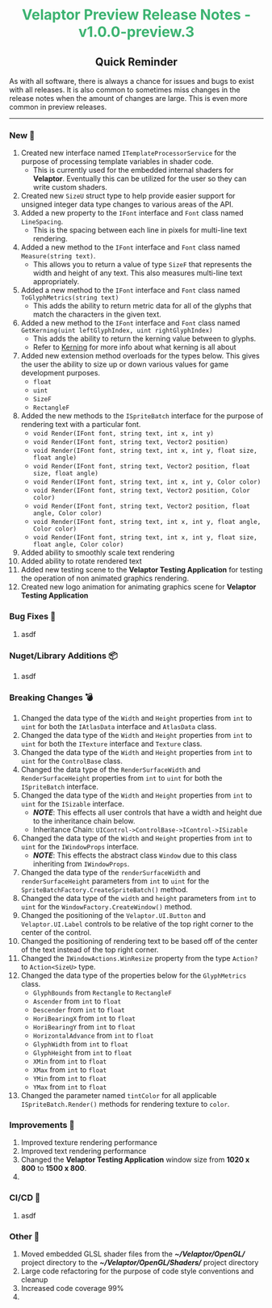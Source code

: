 <h1 align="center" style='color:mediumseagreen;font-weight:bold'>Velaptor Preview Release Notes - v1.0.0-preview.3</h1>

<h2 align="center" style='font-weight:bold'>Quick Reminder</h2>

As with all software, there is always a chance for issues and bugs to exist with all releases.  It is also common to sometimes miss changes in the release notes when the amount of changes are large.  This is even more common in preview releases.

---

### **New** 🎉

1. Created new interface named ```ITemplateProcessorService``` for the purpose of processing template variables in shader code.
   * This is currently used for the embedded internal shaders for **Velaptor**.  Eventually this can be utilized for the user so they can write custom shaders.
2. Created new `SizeU` struct type to help provide easier support for unsigned integer data type changes to various areas of the API.
3. Added a new property to the `IFont` interface and `Font` class named `LineSpacing`.
   * This is the spacing between each line in pixels for multi-line text rendering.
4. Added a new method to the `IFont` interface and `Font` class named `Measure(string text)`.
   * This allows you to return a value of type `SizeF` that represents the width and height of any text.  This also measures multi-line text appropriately.
5. Added a new method to the `IFont` interface and `Font` class named `ToGlyphMetrics(string text)`
   * This adds the ability to return metric data for all of the glyphs that match the characters in the given text.
6. Added a new method to the `IFont` interface and `Font` class named `GetKerning(uint leftGlyphIndex, uint rightGlyphIndex)`
   * This adds the ability to return the kerning value between to glyphs. 
   * Refer to [Kerning](https://freetype.org/freetype2/docs/glyphs/glyphs-4.html) for more info about what kerning is all about
7. Added new extension method overloads for the types below.  This gives the user the ability to size up or down various values for game development purposes.
   * `float`
   * `uint`
   * `SizeF`
   * `RectangleF`
8.  Added the new methods to the `ISpriteBatch` interface for the purpose of rendering text with a particular font.
    * `void Render(IFont font, string text, int x, int y)`
    * `void Render(IFont font, string text, Vector2 position)`
    * `void Render(IFont font, string text, int x, int y, float size, float angle)`
    * `void Render(IFont font, string text, Vector2 position, float size, float angle)`
    * `void Render(IFont font, string text, int x, int y, Color color)`
    * `void Render(IFont font, string text, Vector2 position, Color color)`
    * `void Render(IFont font, string text, Vector2 position, float angle, Color color)`
    * `void Render(IFont font, string text, int x, int y, float angle, Color color)`
    * `void Render(IFont font, string text, int x, int y, float size, float angle, Color color)`
9.  Added ability to smoothly scale text rendering
10. Added ability to rotate rendered text
11. Added new testing scene to the **Velaptor Testing Application** for testing the operation of non animated graphics rendering.
12. Created new logo animation for animating graphics scene for **Velaptor Testing Application**

### **Bug Fixes** 🐛

1. asdf

### **Nuget/Library Additions** 📦

1. asdf

### **Breaking Changes** 💣

1. Changed the data type of the `Width` and `Height` properties from `int` to `uint` for both the `IAtlasData` interface and `AtlasData` class.
2. Changed the data type of the `Width` and `Height` properties from `int` to `uint` for both the `ITexture` interface and `Texture` class.
3. Changed the data type of the `Width` and `Height` properties from `int` to `uint` for the `ControlBase` class.
4. Changed the data type of the `RenderSurfaceWidth` and `RenderSurfaceHeight`  properties from `int` to `uint` for both the `ISpriteBatch` interface.
5. Changed the data type of the `Width` and `Height` properties from `int` to `uint` for the `ISizable` interface.
   * **_NOTE_**: This effects all user controls that have a width and height due to the inheritance chain below.
   * Inheritance Chain: `UIControl->ControlBase->IControl->ISizable`
1. Changed the data type of the `Width` and `Height` properties from `int` to `uint` for the `IWindowProps` interface.
   * **_NOTE_**: This effects the abstract class `Window` due to this class inheriting from `IWindowProps`.
2. Changed the data type of the `renderSurfaceWidth` and `renderSurfaceHeight` parameters from `int` to `uint` for the `SpriteBatchFactory.CreateSpriteBatch()` method.
3. Changed the data type of the `width` and `height` parameters from `int` to `uint` for the `WindowFactory.CreateWindow()` method.
4. Changed the positioning of the `Velaptor.UI.Button` and `Velaptor.UI.Label` controls to be relative of the top right corner to the center of the control.
5. Changed the positioning of rendering text to be based off of the center of the text instead of the top right corner.
6. Changed the `IWindowActions.WinResize` property from the type `Action?` to `Action<SizeU>` type.
7. Changed the data type of the properties below for the `GlyphMetrics` class.
    * `GlyphBounds` from `Rectangle` to `RectangleF`
    * `Ascender` from `int` to `float`
    * `Descender` from `int` to `float`
    * `HoriBearingX` from `int` to `float`
    * `HoriBearingY` from `int` to `float`
    * `HorizontalAdvance` from `int` to `float`
    * `GlyphWidth` from `int` to `float`
    * `GlyphHeight` from `int` to `float`
    * `XMin` from `int` to `float`
    * `XMax` from `int` to `float`
    * `YMin` from `int` to `float`
    * `YMax` from `int` to `float`
8. Changed the parameter named `tintColor` for all applicable `ISpriteBatch.Render()` methods for rendering texture to `color`.

### **Improvements** 🌟

1. Improved texture rendering performance
2. Improved text rendering performance
3. Changed the **Velaptor Testing Application** window size from **1020 x 800** to **1500 x 800**.
4. 

### **CI/CD** 🚀

1. asdf

### **Other** 👏

1. Moved embedded GLSL shader files from the **_~/Velaptor/OpenGL/_** project directory to the **_~/Velaptor/OpenGL/Shaders/_** project directory
2. Large code refactoring for the purpose of code style conventions and cleanup
3. Increased code coverage 99%
4. 


